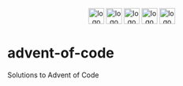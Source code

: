 <div align="center">
    <img src="https://cdn3.iconfinder.com/data/icons/fatcow/32/asterisk_yellow.png" alt="logo" height="32">
    <img src="https://cdn3.iconfinder.com/data/icons/fatcow/32/asterisk_yellow.png" alt="logo" height="32">
    <img src="https://cdn3.iconfinder.com/data/icons/fatcow/32/asterisk_yellow.png" alt="logo" height="32">
    <img src="https://cdn3.iconfinder.com/data/icons/fatcow/32/asterisk_yellow.png" alt="logo" height="32">
    <img src="https://cdn3.iconfinder.com/data/icons/fatcow/32/asterisk_yellow.png" alt="logo" height="32">
</div>

# advent-of-code

Solutions to Advent of Code
